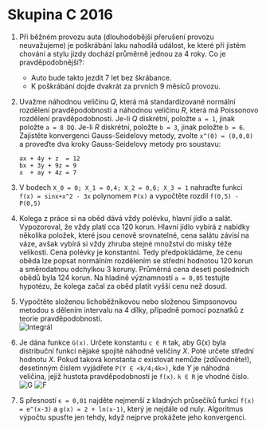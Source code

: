 # Skupina C 2016

1. Při běžném provozu auta (dlouhodobější přerušení provozu neuvažujeme) je poškrábání laku nahodilá událost, ke které při jistém chování a stylu jízdy dochází průměrně jednou za 4 roky. Co je pravděpodobnější?:
    - Auto bude takto jezdit 7 let bez škrábance.
    - K poškrábání dojde dvakrát za prvních 9 měsíců provozu.
1. Uvažme náhodnou veličinu _Q_, která má standardizované normální rozdělení pravděpodobnosti a náhodnou veličinu _R_, která má Poissonovo rozdělení pravděpodobnosti. Je-li _Q_ diskrétní, položte `a = 1`, jinak položte `a = 8 DQ`. Je-li _R_ diskrétní, položte `b = 3`, jinak položte `b = 6`. Zajistěte konvergenci Gauss-Seidelovy metody, zvolte `x^(0) = (0,0,0)` a proveďte dva kroky Gauss-Seidelovy metody pro soustavu:

    ```text
    ax + 4y + z  = 12
    bx + 3y + 9z = 9
    x  + ay + 4z = 7
    ```
1. V bodech `X_0 = 0; X_1 = 0,4; X_2 = 0,6; X_3 = 1` nahraďte funkci `f(x) = sinx+x^2 - 3x` polynomem `P(x)` a vypočtěte rozdíl `f(0,5) - P(0,5)`
1. Kolega z práce si na oběd dává vždy polévku, hlavní jídlo a salát. Vypozoroval, že vždy platí cca 120 korun. Hlavní jídlo vybírá z nabídky několika položek, které jsou cenově srovnatelné, cena salátu závisí na váze, avšak vybírá si vždy zhruba stejné množství do misky téže velikosti. Cena polévky je konstantní. Tedy předpokládáme, že cenu oběda lze popsat normálním rozdělením se střední hodnotou 120 korun a směrodatnou odchylkou 3 koruny. Průměrná cena deseti posledních obědů byla 124 korun. Na hladině významnosti `a = 0,05` testujte hypotézu, že kolega začal za oběd platit vyšší cenu než dosud.
1. Vypočtěte složenou lichoběžníkovou nebo složenou Simpsonovou metodou s dělením intervalu na 4 dílky, případně pomocí poznatků z teorie pravděpodobnosti. <br />
    ![Integrál](https://image.prntscr.com/image/nwv0H2mARfGRgu-c6s40nw.png "Integrál")
1. Je dána funkce `G(x)`. Určete konstantu `c ∈ R` tak, aby G(x) byla distribuční funkcí nějaké spojité náhodné veličiny _X_. Poté určete střední hodnotu _X_. Pokud taková konstanta _c_ existovat nemůže (zdůvodněte!), desetinným číslem vyjádřete `P(Y ∈ <k/4;4k>)`, kde _Y_ je náhodná veličina, jejíž hustota pravděpodobnosti je `f(x)`. `k ∈ R` je vhodné číslo. <br />
    ![G](https://image.prntscr.com/image/vvCtDfoHScOIKu3uyf3UPQ.png "G")
    ![F](https://image.prntscr.com/image/KhZQ-HYfRs_DS9a-ynjGqQ.png "F")
1. S přesností `ϵ = 0,01` najděte nejmenší z kladných průsečíků funkcí `f(x) = e^(x-3)` a `g(x) = 2 + ln(x-1)`, který je nejdále od nuly. Algoritmus výpočtu spusťte jen tehdy, když nejprve prokážete jeho konvergenci.
